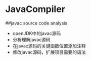 # JavaCompiler
##javac source code analysis
- openJDK中的javac源码
- 分析理解javac源码
- 在javac源码的关键函数位置添加注释
- 修改javac源码，扩展项目需要的语法